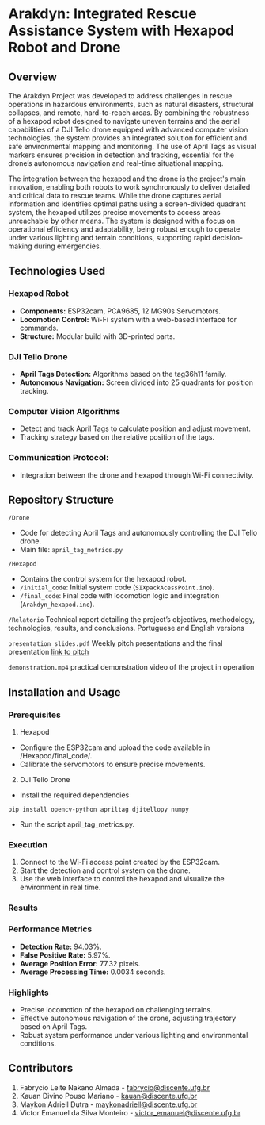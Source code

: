 # Arakdyn: Integrated Rescue Assistance System with Hexapod Robot and Drone

## Overview
The Arakdyn Project was developed to address challenges in rescue operations in hazardous environments, such as natural disasters, structural collapses, and remote, hard-to-reach areas. By combining the robustness of a hexapod robot designed to navigate uneven terrains and the aerial capabilities of a DJI Tello drone equipped with advanced computer vision technologies, the system provides an integrated solution for efficient and safe environmental mapping and monitoring. The use of April Tags as visual markers ensures precision in detection and tracking, essential for the drone’s autonomous navigation and real-time situational mapping.

The integration between the hexapod and the drone is the project's main innovation, enabling both robots to work synchronously to deliver detailed and critical data to rescue teams. While the drone captures aerial information and identifies optimal paths using a screen-divided quadrant system, the hexapod utilizes precise movements to access areas unreachable by other means. The system is designed with a focus on operational efficiency and adaptability, being robust enough to operate under various lighting and terrain conditions, supporting rapid decision-making during emergencies.


## Technologies Used
### Hexapod Robot
* **Components:** ESP32cam, PCA9685, 12 MG90s Servomotors.
* **Locomotion Control:** Wi-Fi system with a web-based interface for commands.
* **Structure:** Modular build with 3D-printed parts.

### DJI Tello Drone
* **April Tags Detection:** Algorithms based on the tag36h11 family.
* **Autonomous Navigation:** Screen divided into 25 quadrants for position tracking.

### Computer Vision Algorithms
* Detect and track April Tags to calculate position and adjust movement.
* Tracking strategy based on the relative position of the tags.

### Communication Protocol:
* Integration between the drone and hexapod through Wi-Fi connectivity.

## Repository Structure
`/Drone`
* Code for detecting April Tags and autonomously controlling the DJI Tello drone.
* Main file: `april_tag_metrics.py`

`/Hexapod`
* Contains the control system for the hexapod robot.
* `/initial_code`: Initial system code (`SIXpackAcessPoint.ino`).
* `/final_code`: Final code with locomotion logic and integration (`Arakdyn_hexapod.ino`).

`/Relatorio`
Technical report detailing the project’s objectives, methodology, technologies, results, and conclusions. Portuguese and English versions

`presentation_slides.pdf`
Weekly pitch presentations and the final presentation
[link to pitch](https://www.canva.com/design/DAGKND1_lDg/3HCiJwd46407NmpLzFFpfw/view?utm_content=DAGKND1_lDg&utm_campaign=designshare&utm_medium=link&utm_source=editor)

`demonstration.mp4`
practical demonstration video of the project in operation

## Installation and Usage
### Prerequisites
1. Hexapod
* Configure the ESP32cam and upload the code available in /Hexapod/final_code/.
* Calibrate the servomotors to ensure precise movements.

2. DJI Tello Drone
* Install the required dependencies
  
`pip install opencv-python apriltag djitellopy numpy`

* Run the script april_tag_metrics.py.
### Execution
1. Connect to the Wi-Fi access point created by the ESP32cam.
2. Start the detection and control system on the drone.
3. Use the web interface to control the hexapod and visualize the environment in real time.

### Results
### Performance Metrics
* **Detection Rate:** 94.03%.
* **False Positive Rate:** 5.97%.
* **Average Position Error:** 77.32 pixels.
* **Average Processing Time:** 0.0034 seconds.

### Highlights
* Precise locomotion of the hexapod on challenging terrains.
* Effective autonomous navigation of the drone, adjusting trajectory based on April Tags.
* Robust system performance under various lighting and environmental conditions.

## Contributors
1. Fabrycio Leite Nakano Almada - fabrycio@discente.ufg.br
2. Kauan Divino Pouso Mariano - kauan@discente.ufg.br
3. Maykon Adriell Dutra - maykonadriell@discente.ufg.br
4. Victor Emanuel da Silva Monteiro - victor_emanuel@discente.ufg.br
